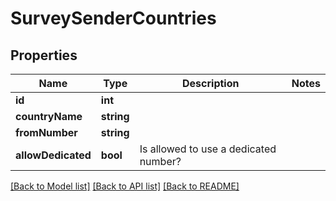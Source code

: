 # SurveySenderCountries

## Properties
Name | Type | Description | Notes
------------ | ------------- | ------------- | -------------
**id** | **int** |  | 
**countryName** | **string** |  | 
**fromNumber** | **string** |  | 
**allowDedicated** | **bool** | Is allowed to use a dedicated number? | 

[[Back to Model list]](../README.md#documentation-for-models) [[Back to API list]](../README.md#documentation-for-api-endpoints) [[Back to README]](../README.md)


